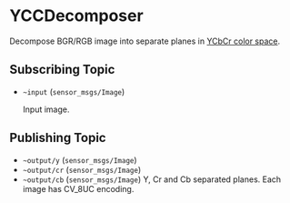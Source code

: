# YCCDecomposer
Decompose BGR/RGB image into separate planes in [YCbCr color space](http://en.wikipedia.org/wiki/YCbCr).

## Subscribing Topic
* `~input` (`sensor_msgs/Image`)

  Input image.
## Publishing Topic
* `~output/y` (`sensor_msgs/Image`)
* `~output/cr` (`sensor_msgs/Image`)
* `~output/cb` (`sensor_msgs/Image`)
  Y, Cr and Cb separated planes. Each image has CV_8UC encoding.
